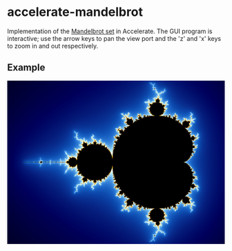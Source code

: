 accelerate-mandelbrot
=====================

Implementation of the [Mandelbrot set][wiki-mandelbrot] in Accelerate. The GUI
program is interactive; use the arrow keys to pan the view port and the 'z' and
'x' keys to zoom in and out respectively.

Example
-------

![mandelbrot][mandelbrot-img]


  [wiki-mandelbrot]:        https://en.wikipedia.org/wiki/Mandelbrot_set
  [mandelbrot-img]:         https://github.com/AccelerateHS/accelerate-examples/raw/master/samples/mandelbrot.jpg

